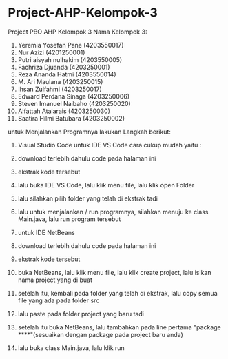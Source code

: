 # Project-AHP-Kelompok-3
Project PBO AHP Kelompok 3
Nama Kelompok 3:
1. Yeremia Yosefan Pane (4203550017)
2. Nur Azizi (4201250001)
3. Putri aisyah nulhakim (4203550005)
4. Fachriza Djuanda (4203250001)
5. Reza Ananda Hatmi (4203550014)
6. M. Ari Maulana (4203250015)
7. Ihsan Zulfahmi (4203250017)
8. Edward Perdana Sinaga (4203250006)
9. Steven Imanuel Naibaho (4203250020)
10. Alfattah Atalarais (4203250030)
11. Saatira Hilmi Batubara (4203250002)

untuk Menjalankan Programnya lakukan Langkah berikut:
1. Visual Studio Code
untuk IDE VS Code cara cukup mudah yaitu :
1. download terlebih dahulu code pada halaman ini
2. ekstrak kode tersebut
3. lalu buka IDE VS Code, lalu klik menu file, lalu klik open Folder
4. lalu silahkan pilih folder yang telah di ekstrak tadi
5. lalu untuk menjalankan / run programnya, silahkan menuju ke class Main.java, lalu run program tersebut

2. untuk IDE NetBeans
1. download terlebih dahulu code pada halaman ini
2. ekstrak kode tersebut
3. buka NetBeans, lalu klik menu file, lalu klik create project, lalu isikan nama project yang di buat
4. setelah itu, kembali pada folder yang telah di ekstrak, lalu copy semua file yang ada pada folder src
5. lalu paste pada folder project yang baru tadi 
6. setelah itu buka NetBeans, lalu tambahkan pada line pertama "package ****"(sesuaikan dengan package pada project baru anda)
7. lalu buka class Main.java, lalu klik run
